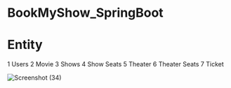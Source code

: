 # BookMyShow_SpringBoot

# Entity
1 Users
2 Movie
3 Shows
4 Show Seats
5 Theater
6 Theater Seats
7 Ticket


![Screenshot (34)](https://user-images.githubusercontent.com/115030944/215969798-38f04e12-ef4c-40e4-b74f-31ddd005e78f.png)




